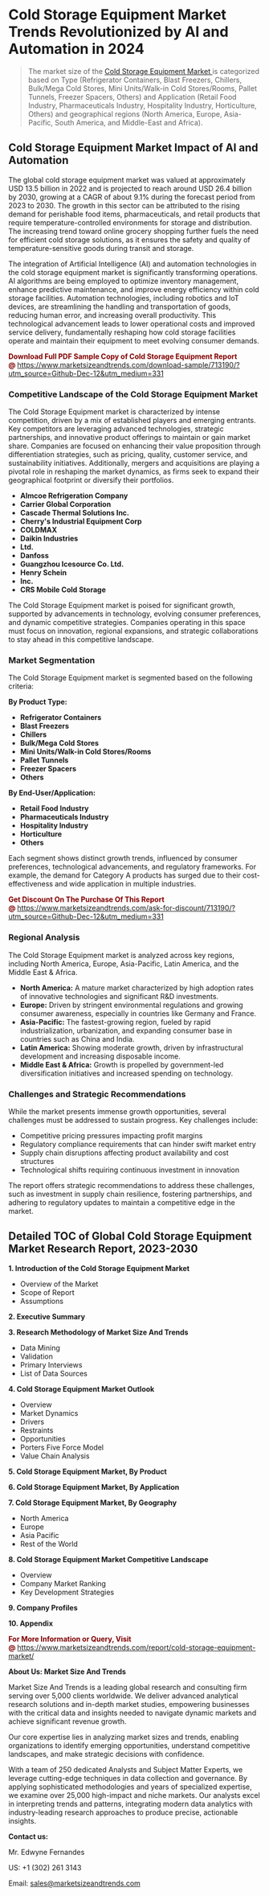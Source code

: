 <H1>Cold Storage Equipment Market Trends Revolutionized by AI and Automation in 2024</H1><blockquote><p>The market size of the <a href="https://www.marketsizeandtrends.com/download-sample/713190/?utm_source=Github-Dec-12&amp;utm_medium=331" target="_blank">Cold Storage Equipment Market </a>is categorized based on Type (Refrigerator Containers, Blast Freezers, Chillers, Bulk/Mega Cold Stores, Mini Units/Walk-in Cold Stores/Rooms, Pallet Tunnels, Freezer Spacers, Others) and Application (Retail Food Industry, Pharmaceuticals Industry, Hospitality Industry, Horticulture, Others) and geographical regions (North America, Europe, Asia-Pacific, South America, and Middle-East and Africa).</p></blockquote><p><h2>Cold Storage Equipment Market Impact of AI and Automation</h2><p>The global cold storage equipment market was valued at approximately USD 13.5 billion in 2022 and is projected to reach around USD 26.4 billion by 2030, growing at a CAGR of about 9.1% during the forecast period from 2023 to 2030. The growth in this sector can be attributed to the rising demand for perishable food items, pharmaceuticals, and retail products that require temperature-controlled environments for storage and distribution. The increasing trend toward online grocery shopping further fuels the need for efficient cold storage solutions, as it ensures the safety and quality of temperature-sensitive goods during transit and storage.</p><p>The integration of Artificial Intelligence (AI) and automation technologies in the cold storage equipment market is significantly transforming operations. AI algorithms are being employed to optimize inventory management, enhance predictive maintenance, and improve energy efficiency within cold storage facilities. Automation technologies, including robotics and IoT devices, are streamlining the handling and transportation of goods, reducing human error, and increasing overall productivity. This technological advancement leads to lower operational costs and improved service delivery, fundamentally reshaping how cold storage facilities operate and maintain their equipment to meet evolving consumer demands.</p></p><p><strong><span style="color: #800000;">Download Full PDF Sample Copy of Cold Storage Equipment Report @</span>&nbsp;</strong><a href="https://www.marketsizeandtrends.com/download-sample/713190/?utm_source=Github-Dec-12&amp;utm_medium=331">https://www.marketsizeandtrends.com/download-sample/713190/?utm_source=Github-Dec-12&amp;utm_medium=331</a></p><h3>Competitive Landscape of the Cold Storage Equipment Market</h3><p>The Cold Storage Equipment market is characterized by intense competition, driven by a mix of established players and emerging entrants. Key competitors are leveraging advanced technologies, strategic partnerships, and innovative product offerings to maintain or gain market share. Companies are focused on enhancing their value proposition through differentiation strategies, such as pricing, quality, customer service, and sustainability initiatives. Additionally, mergers and acquisitions are playing a pivotal role in reshaping the market dynamics, as firms seek to expand their geographical footprint or diversify their portfolios.</p><p><strong><p><ul><li>Almcoe Refrigeration Company </li><li> Carrier Global Corporation </li><li> Cascade Thermal Solutions Inc. </li><li> Cherry's Industrial Equipment Corp </li><li> COLDMAX </li><li> Daikin Industries </li><li> Ltd. </li><li> Danfoss </li><li> Guangzhou Icesource Co. Ltd. </li><li> Henry Schein </li><li> Inc. </li><li> CRS Mobile Cold Storage</p></li></ul></p></strong></p><p>The Cold Storage Equipment market is poised for significant growth, supported by advancements in technology, evolving consumer preferences, and dynamic competitive strategies. Companies operating in this space must focus on innovation, regional expansions, and strategic collaborations to stay ahead in this competitive landscape.</p><h3>Market Segmentation</h3><p>The Cold Storage Equipment market is segmented based on the following criteria:</p><p><strong>By Product Type:</strong></p><p><strong><p><ul><li>Refrigerator Containers </li><li> Blast Freezers </li><li> Chillers </li><li> Bulk/Mega Cold Stores </li><li> Mini Units/Walk-in Cold Stores/Rooms </li><li> Pallet Tunnels </li><li> Freezer Spacers </li><li> Others</p></li></ul></p></strong></p><p><strong>By End-User/Application:</strong></p><p><strong><p><ul><li>Retail Food Industry </li><li> Pharmaceuticals Industry </li><li> Hospitality Industry </li><li> Horticulture </li><li> Others</p></li></ul></p></strong></p><p>Each segment shows distinct growth trends, influenced by consumer preferences, technological advancements, and regulatory frameworks. For example, the demand for Category A products has surged due to their cost-effectiveness and wide application in multiple industries.</p><p><strong><span style="color: #800000;">Get Discount On The Purchase Of This Report @&nbsp;</span></strong><a href="https://www.marketsizeandtrends.com/ask-for-discount/713190/?utm_source=Github-Dec-12&amp;utm_medium=331">https://www.marketsizeandtrends.com/ask-for-discount/713190/?utm_source=Github-Dec-12&amp;utm_medium=331</a></p><h3>Regional Analysis</h3><p>The Cold Storage Equipment market is analyzed across key regions, including North America, Europe, Asia-Pacific, Latin America, and the Middle East &amp; Africa.</p><ul><li><strong>North America:</strong> A mature market characterized by high adoption rates of innovative technologies and significant R&amp;D investments.</li><li><strong>Europe:</strong> Driven by stringent environmental regulations and growing consumer awareness, especially in countries like Germany and France.</li><li><strong>Asia-Pacific:</strong> The fastest-growing region, fueled by rapid industrialization, urbanization, and expanding consumer base in countries such as China and India.</li><li><strong>Latin America:</strong> Showing moderate growth, driven by infrastructural development and increasing disposable income.</li><li><strong>Middle East &amp; Africa:</strong> Growth is propelled by government-led diversification initiatives and increased spending on technology.</li></ul><h3>Challenges and Strategic Recommendations</h3><p>While the market presents immense growth opportunities, several challenges must be addressed to sustain progress. Key challenges include:</p><ul><li>Competitive pricing pressures impacting profit margins</li><li>Regulatory compliance requirements that can hinder swift market entry</li><li>Supply chain disruptions affecting product availability and cost structures</li><li>Technological shifts requiring continuous investment in innovation</li></ul><p>The report offers strategic recommendations to address these challenges, such as investment in supply chain resilience, fostering partnerships, and adhering to regulatory updates to maintain a competitive edge in the market.</p><h2>Detailed TOC of Global Cold Storage Equipment Market Research Report, 2023-2030</h2><p><strong>1. Introduction of the Cold Storage Equipment Market</strong></p><ul><li>Overview of the Market</li><li>Scope of Report</li><li>Assumptions&nbsp;</li></ul><p><strong>2. Executive Summary</strong></p><p><strong>3. Research Methodology of <strong>Market Size And Trends</strong></strong></p><ul><li>Data Mining</li><li>Validation</li><li>Primary Interviews</li><li>List of Data Sources&nbsp;</li></ul><p><strong>4. Cold Storage Equipment Market Outlook</strong></p><ul><li>Overview</li><li>Market Dynamics</li><li>Drivers</li><li>Restraints</li><li>Opportunities</li><li>Porters Five Force Model</li><li>Value Chain Analysis&nbsp;</li></ul><p><strong>5. Cold Storage Equipment Market, By Product</strong></p><p><strong>6. Cold Storage Equipment Market, By Application</strong></p><p><strong>7. Cold Storage Equipment Market, By Geography</strong></p><ul><li>North America</li><li>Europe</li><li>Asia Pacific</li><li>Rest of the World&nbsp;</li></ul><p><strong>8. Cold Storage Equipment Market Competitive Landscape</strong></p><ul><li>Overview</li><li>Company Market Ranking</li><li>Key Development Strategies&nbsp;</li></ul><p><strong>9. Company Profiles</strong></p><p><strong>10. Appendix</strong></p><p><strong><span style="color: #800000;">For More Information or Query, Visit @&nbsp;</span></strong><a href="https://www.marketsizeandtrends.com/report/cold-storage-equipment-market/">https://www.marketsizeandtrends.com/report/cold-storage-equipment-market/</a></p><p></p><p><strong>About Us:&nbsp;Market Size And Trends</strong></p><p>Market Size And Trends&nbsp;is a leading global research and consulting firm serving over 5,000 clients worldwide. We deliver advanced analytical research solutions and in-depth market studies, empowering businesses with the critical data and insights needed to navigate dynamic markets and achieve significant revenue growth.</p><p>Our core expertise lies in analyzing market sizes and trends, enabling organizations to identify emerging opportunities, understand competitive landscapes, and make strategic decisions with confidence.</p><p>With a team of 250 dedicated Analysts and Subject Matter Experts, we leverage cutting-edge techniques in data collection and governance. By applying sophisticated methodologies and years of specialized expertise, we examine over 25,000 high-impact and niche markets. Our analysts excel in interpreting trends and patterns, integrating modern data analytics with industry-leading research approaches to produce precise, actionable insights.</p><p><strong>Contact us:</strong></p><p>Mr. Edwyne Fernandes</p><p>US: +1 (302) 261 3143</p><p>Email: <a href="mailto:sales@marketsizeandtrends.com">sales@marketsizeandtrends.com</a>&nbsp;</p>
